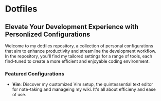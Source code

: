 # Dotfiles
## Elevate Your Development Experience with Personlized Configurations
Welcome to my dotfiles repository, a collection of personal configurations that aim to enhance productivity and streamline the development workflow. In the repository, you'll find my tailored settings for a range of tools, each find-tuned to create a more efficient and enjoyable coding environment.
### Featured Configurations
- **Vim**: Discover my customized Vim setup, the quintessential text editor for note-taking and manageing my wiki. It's all about efficieny and ease of use.
